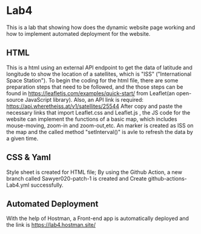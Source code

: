 # Lab4
This is a lab that showing how does the dynamic website page working and how to implement automated deployment for the website.

## HTML
This is a html using an external API endpoint to get the data of latitude and longitude to show the location of a satellites, which is "ISS" ("International Space Station"). 
To begin the coding for the html file, there are some preparation steps that need to be followed, and the those steps can be found in https://leafletjs.com/examples/quick-start/ from Leaflet(an open-source JavaScript library). Also, an API link is required: https://api.wheretheiss.at/v1/satellites/25544
After copy and paste the necessary links that import Leaflet.css and Leaflet.js , the JS code for the website can implement the functions of a basic map, which includes mouse-moving, zoom-in and zoom-out,etc. An marker is created as ISS on the map and the called method "setInterval()" is avle to refresh the data by a given time.

## CSS & Yaml
Style sheet is created for HTML file; By using the Github Action, a new branch called Sawyer020-patch-1 is created and Create github-actions-Lab4.yml successfully.

## Automated Deployment
With the help of Hostman, a Front-end app is automatically deployed and the link is https://lab4.hostman.site/
